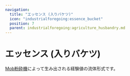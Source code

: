 ```yaml
---
navigation:
  title: "エッセンス (入りバケツ)"
  icon: "industrialforegoing:essence_bucket"
  position: 7
  parent: industrialforegoing:agriculture_husbandry.md
---
```


# エッセンス (入りバケツ)

[Mob粉砕機](./mob_crusher.md)によって生み出される経験値の流体形式です。

